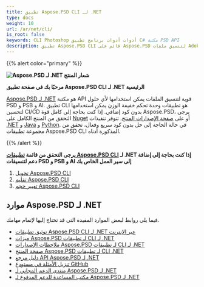 ```yaml
---
title: تطبيق Aspose.PSD CLI لـ .NET
type: docs
weight: 10
url: /ar/net/cli/
is_root: false
keywords: CLI Photoshop أدوات أدوات برنامج تطبيق C# مكتبة PSD API
description: تطبيق Aspose.PSD CLI قائم على Aspose.PSD لتنسيق ملفات Adobe Photoshop و Adobe Illustrator تمكين الأتمتة — CI/CD. يدعم تصدير PSD و PSB و AI إلى PDF و TIFF و JPEG و JPEG2000 و PNG و GIF و BMP. لا يتطلب تثبيت Adobe Photoshop أو Adobe Illustrator ويمكن تشغيله بدون كود.
---
```


{{% alert color="primary" %}} 

**![Aspose.PSD لـ .NET شعار المنتج](home_1.png)**

**مرحبًا بك في صفحة تطبيق Aspose.PSD CLI لـ .NET الرئيسية**

[Aspose.PSD لـ .NET](/psd/ar/net/) هو مكتبة API قوية لتنسيق الملفات يمكن استخدامها لأي حلول PSD و PSB و AI. تطبيق CLI هو تطبيقات وحدة تحكم خفيفة الوزن يمكن استخدامها لتحسين CI/CD بدون كود إضافي. إذا كنت بحاجة إلى كامل قوة Aspose.PSD، يرجى التحقق من المنتج الكامل على [Nuget](https://www.nuget.org/packages/Aspose.PSD) أو على [صفحة الإصدارات المنتج](https://releases.aspose.com/psd/). تتوفر تنفيذات [.NET](https://releases.aspose.com/psd/net/) و [Java](https://releases.aspose.com/psd/java/) و [Python](https://releases.aspose.com/psd/python-net/). في حالة الحاجة إلى حل بدون كود سريع وفعال، تحقق من مجموعة تطبيقات Aspose.PSD CLI المذكورة أدناه.

{{% /alert %}} 

**يرجى التحقق من قائمة [تطبيقات Aspose.PSD CLI](/psd/ar/net/cli) لـ .NET إذا كنت بحاجة إلى إضافة دعم لتنسيقات PSD و PSB و AI إلى سير العمل الخاص بك**

1. [تحويل Aspose.PSD CLI](/psd/ar/net/cli/conversion)
2. [تقليم Aspose.PSD CLI](/psd/ar/net/cli/crop)
3. [تغيير حجم Aspose.PSD CLI](/psd/ar/net/cli/resize)

## **موارد Aspose.PSD لـ .NET**

فيما يلي روابط لبعض الموارد المفيدة التي قد تحتاج إليها لإتمام مهامك.

- [توثيق تطبيقات Aspose.PSD CLI لـ .NET عبر الإنترنت](/psd/ar/net/cli/)
- [ميزات Aspose.PSD لـ تطبيقات CLI لـ .NET](/psd/ar/net/cli/features/)
- [ملاحظات الإصدارات Aspose.PSD لـ تطبيقات CLI لـ .NET](/psd/ar/net/cli/release-notes/)
- [صفحة المنتج Aspose.PSD لـ تطبيقات CLI .NET](https://products.aspose.com/psd/net)
- [دليل مرجع API Aspose.PSD لـ .NET](https://reference.aspose.com/net/psd)
- [تنزيل الأمثلة في مستودع GitHub](https://github.com/aspose-psd/CLI-Applications)
- [منتدى الدعم المجاني لـ Aspose.PSD لـ .NET](https://forum.aspose.com/c/psd)
- [مكتب المساعدة للدعم المدفوع لـ Aspose.PSD لـ .NET](https://helpdesk.aspose.com/)